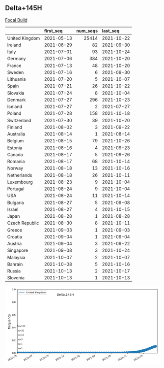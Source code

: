 

## Delta+145H
[Focal Build](https://nextstrain.org/groups/neherlab/ncov/Delta.145H?c=gt-S_145,222)

|                | first_seq   |   num_seqs | last_seq   |
|:---------------|:------------|-----------:|:-----------|
| United Kingdom | 2021-05-13  |      25414 | 2021-10-22 |
| Ireland        | 2021-06-29  |         82 | 2021-09-30 |
| Italy          | 2021-07-01  |         93 | 2021-10-24 |
| Germany        | 2021-07-06  |        384 | 2021-10-20 |
| France         | 2021-07-13  |         48 | 2021-10-20 |
| Sweden         | 2021-07-16  |          6 | 2021-09-30 |
| Lithuania      | 2021-07-20  |          5 | 2021-10-07 |
| Spain          | 2021-07-21  |         26 | 2021-10-22 |
| Slovakia       | 2021-07-24  |          8 | 2021-10-04 |
| Denmark        | 2021-07-27  |        296 | 2021-10-23 |
| Iceland        | 2021-07-27  |          2 | 2021-07-27 |
| Poland         | 2021-07-28  |        158 | 2021-10-18 |
| Switzerland    | 2021-07-30  |         39 | 2021-10-20 |
| Finland        | 2021-08-02  |          3 | 2021-09-22 |
| Australia      | 2021-08-14  |          1 | 2021-08-14 |
| Belgium        | 2021-08-15  |         79 | 2021-10-26 |
| Estonia        | 2021-08-16  |          4 | 2021-09-23 |
| Canada         | 2021-08-17  |          5 | 2021-09-26 |
| Romania        | 2021-08-17  |         68 | 2021-10-14 |
| Norway         | 2021-08-18  |         13 | 2021-10-16 |
| Netherlands    | 2021-08-18  |         26 | 2021-10-11 |
| Luxembourg     | 2021-08-23  |          9 | 2021-10-04 |
| Portugal       | 2021-08-24  |          9 | 2021-10-04 |
| USA            | 2021-08-24  |         11 | 2021-10-14 |
| Bulgaria       | 2021-08-27  |          5 | 2021-09-08 |
| Israel         | 2021-08-27  |          4 | 2021-10-15 |
| Japan          | 2021-08-28  |          1 | 2021-08-28 |
| Czech Republic | 2021-08-30  |          8 | 2021-10-11 |
| Greece         | 2021-09-03  |          1 | 2021-09-03 |
| Croatia        | 2021-09-04  |          1 | 2021-09-04 |
| Austria        | 2021-09-04  |          3 | 2021-09-22 |
| Singapore      | 2021-09-08  |          3 | 2021-10-24 |
| Malaysia       | 2021-10-07  |          2 | 2021-10-07 |
| Bahrain        | 2021-10-08  |          5 | 2021-10-16 |
| Russia         | 2021-10-13  |          2 | 2021-10-17 |
| Slovenia       | 2021-10-13  |          1 | 2021-10-13 |

![Overall trends Delta.145H](/overall_trends_figures/overall_trends_Delta.145H.png)
